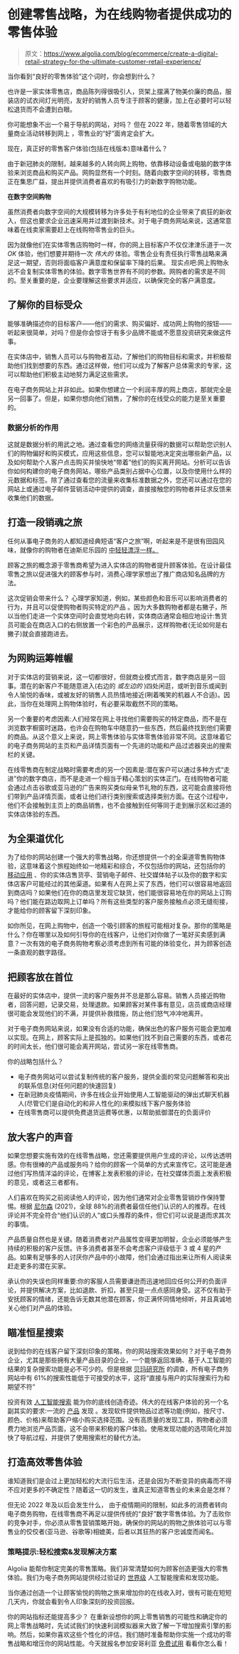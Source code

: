 # 创建零售战略，为在线购物者提供成功的零售体验

> 原文：<https://www.algolia.com/blog/ecommerce/create-a-digital-retail-strategy-for-the-ultimate-customer-retail-experience/>

当你看到“良好的零售体验”这个词时，你会想到什么？

也许是一家实体零售店，商品陈列得很吸引人，货架上摆满了物美价廉的商品，服装店的试衣间灯光明亮，友好的销售人员专注于顾客的健康，加上在必要时可以轻松退货而不会遭到白眼。

你可能想象不出一个易于导航的网站，对吗？ 但在 2022 年，随着零售领域的大量商业活动转移到网上 ，零售业的“好”面肯定会扩大。

现在，真正好的零售客户体验(包括在线版本)意味着什么？

由于新冠肺炎的限制，越来越多的人转向网上购物，依靠移动设备或电脑的数字体验来浏览商品和购买产品。网购显然有一个时刻。随着向数字空间的转移，零售商正在集思广益，提出并提供消费者喜欢的有吸引力的新数字购物功能。

**在数字空间购物**

虽然消费者向数字空间的大规模转移为许多处于有利地位的企业带来了疯狂的新收入，但这也要求企业迅速采用并过渡到新技术。对于电子商务网站来说，这通常意味着在线卖家需要赶上在线购物零售业的巨头。

因为就像他们在实体零售店购物时一样，你的网上目标客户不仅仅津津乐道于一次 *OK* 体验，他们想要并期待一次 *伟大的* 体验。零售企业有责任执行零售战略来满足这一期望，否则将面临客户满意度和保留率下降的后果。    现实点吧:网上购物永远不会复制实体零售的体验。数字零售世界有不同的参数。网购者的需求是不同的。至关重要的是，企业要理解这些要求并适应，以确保完全的客户满意度。

## [](#know-your-target-audience)**了解你的目标受众**

能够准确描述你的目标客户——他们的需求、购买偏好、成功网上购物的按钮——听起来很简单，对吗？但是你会惊讶于有多少品牌不能或不愿意投资研究来做这件事。

在实体店中，销售人员可以与购物者互动，了解他们的购物目标和需求，并积极帮助他们找到想要的东西。通过这样做，他们可以成为了解客户总体需求的专家，这可以帮助他们积极主动地努力满足这些需求。

在电子商务网站上并非如此。如果你想建立一个利润丰厚的网上商店，那就完全是另一回事了。但是，如果你想向他们销售，了解你的在线受众的能力是至关重要的。

### [](#the-role-of-data-analytics)**数据分析的作用**

这就是数据分析的用武之地。通过查看您的网络流量获得的数据可以帮助您识别人们的购物偏好和购买模式，应用这些信息，您可以智能地决定突出哪些新产品，以及如何帮助个人客户点击购买并愉快地“带着”他们的购买离开网站。分析可以告诉你如何构建你的电子商务网站，哪些产品类别占据中心位置，以及你使用什么样的元数据和标签。除了通过查看您的流量来收集标准数据之外，您还可以通过在您的网站上或通过电子邮件营销活动中提供的调查，直接接触您的购物者并征求反馈来收集他们的数据。

## [](#create-a-captivating-journey%c2%a0)**打造一段销魂之旅**

任何从事电子商务的人都知道经典短语“客户之旅”啊，听起来是不是很有田园风味，就像你的购物者在迪斯尼乐园的 [中轻轻漂浮一样。](https://en.wikipedia.org/wiki/It%27s_a_Small_World)

顾客之旅的概念源于零售商希望为进入实体店的购物者提升顾客体验。在设计最佳零售之旅以促进强大的顾客参与时，消费心理学家想出了推广商店知名品牌的方法。

这次促销会带来什么？ 心理学家知道，例如，某些颜色和音乐可以影响消费者的行为，并且可以促使购物者购买特定的产品 。因为大多数购物者都是右撇子，所以当他们走进一个实体空间时会直觉地向右转，实体商店通常会相应地设计[](https://retailminded.com/the-invariant-right-how-people-move-around-stores/#.YkSbsOfMJPY):售货员可能会在商店入口的右侧放置一个彩色的产品展示，这样购物者(无论如何是右撇子)就会直接跑进去。

## [](#strategize-for-online-shopping)**为网购运筹帷幄**

对于实体店的营销来说，这一切都很好，但就商业模式而言，数字商店是另一回事。潜在的新客户不能随意进入(右边的 *或左边的* )四处闲逛，或听到音乐或闻到令人愉悦的香味，或被友好的销售人员热情地接近(咧着嘴笑的机器人不合适)。因此，当你在处理网上购物体验时，有必要采取截然不同的策略。

另一个重要的考虑因素:人们经常在网上寻找他们需要购买的特定商品，而不是在浏览数字橱窗时迷路，也许会在购物车中随意扔一些东西，然后最终找到他们需要的商品。从这个意义上来说，网上零售体验与实体零售体验非常不同。这意味着它的电子商务网站的主页和产品详情页面有一个先进的功能和产品过滤器突出的搜索栏的关键。

在线零售商在制定战略时需要考虑的另一个因素是:潜在客户可以通过多种方式“走进”你的数字商店，而不是走进一个相当于精心策划的实体正门。在线购物者可能会通过点击谷歌或亚马逊的广告来购买类似母亲节礼物的东西，这可能会直接将他们带到产品详情页面，或者让他们进行类别搜索或选择类别方面。在这个过程中，他们不会接触到主页上的商品销售，也不会接触到任何等同于走到展示区和过道的实体店体验的东西。

## [](#optimize-for-omnichannel)**为全渠道优化**

为了给你的网站创建一个强大的零售战略，你还想提供一个[](https://resources.algolia.com/ebooks/ebook-greatomnichannelexperience-dg)的全渠道零售购物体验，这意味着这个旅程始终如一地精彩和综合，不仅包括你的网站，还包括你的 [移动应用](https://www.algolia.com/industries-and-solutions/mobile-search/) 、你的实体店售货亭、营销电子邮件、社交媒体帖子以及你的数字和实体店客户可能经过的其他渠道。如果有人在网上买了东西，他们可以很容易地返回到商店吗？如果他们在你的商店里发现它缺货，他们能很容易地在你的网站上订购吗？他们能在路边取网上订单吗？所有这些类型的客户服务接触点必须无缝衔接，才能给你的顾客留下深刻印象。

如你所见，在网上购物中，创造一个吸引顾客的旅程可能相对复杂。那你的策略是什么？你在哪里以及如何引导你的在线客户，让他们对你做了一笔好买卖感到满意？一次有效的电子商务购物考察必须考虑到所有可能的体验变化，并为顾客创造一条直观的数字路径。

## [](#put-the-customer-first)**把顾客放在首位**

在最好的实体店中，提供一流的客户服务并不总是那么容易。销售人员接近购物者，回答问题，记录交易，处理退款。如果顾客对某件事有意见，店员或商店经理很可能会发现他们的不满，并提供补救措施，防止他们怒气冲冲地离开。

对于电子商务网站来说，如果没有合适的功能，确保出色的客户服务可能会更加难以实现。在网上，顾客实际上是孤独的。如果他们找不到自己需要的东西，或者花的时间太长，他们很可能会离开网站，尝试另一家在线零售商。

你的战略包括什么？

*   电子商务网站可以尝试复制传统的客户服务，提供全面的常见问题解答和突出的联系信息(对任何问题的快速回复)
*   在新冠肺炎疫情期间，许多在线企业开始使用人工智能驱动的弹出式聊天机器人(尽管它们是自动化的和非人性化的)来模拟线下客户服务体验
*   在线零售商可以提供免费退货运费等优惠，以帮助抵御潜在的负面评价

## [](#amplify-your-customers%e2%80%99-voices)**放大客户的声音**

如果您想要实施有效的在线零售战略，您还需要提供用户生成的评论，以传达透明感。你有很棒的产品或服务吗？给你的顾客一个简单的方式来宣传它。这可能是通过他们写热情洋溢的评论，在博客上发表积极的评论，在社交媒体页面上发表积极的意见，或者这三者都有。

人们喜欢在购买之前阅读他人的评论，因为他们通常对企业零售营销炒作保持警惕。根据 [尼尔森](https://www.nielsen.com/wp-content/uploads/sites/3/2021/11/2021-Nielsen-Trust-In-Advertising-Sell-Sheet.pdf) (2021)，全球 88%的消费者最信任他们认识的人的推荐。在线评论并不完全符合“他们认识的人”或口头推荐的条件，但它们可以说是退而求其次的事情。

产品质量自然也是关键。随着消费者对产品属性变得更加明智，企业必须能够产生持续的积极的客户反馈。许多消费者甚至不会考虑客户评级低于 3 或 4 星的产品。如果有足够多的人讨厌你产品中的小故障，他们会通过指出来让所有人阅读来赶走更多的潜在买家。

承认你的失误也同样重要:你的客服人员需要谦逊而迅速地回应任何公开的负面评论，并提供解决方案，比如退款、折扣，甚至只是一点点感同身受。这不仅有助于安抚顾客的情绪，还能告诉无数其他潜在顾客，你正满怀同情地倾听，并且真诚地关心他们对产品的体验。

## [](#aim-for-stellar-search%c2%a0)**瞄准恒星搜索**

说到给你的在线客户留下深刻印象的策略，你的网站搜索效果如何？对于电子商务企业，尤其是那些拥有大量产品目录的企业，一个能够返回准确、基于人工智能的结果的复杂搜索功能是必不可少的。但是根据 [贝玛研究所](https://baymard.com/blog/ecommerce-search-query-types) 的调查，所有电子商务网站中有 61%的搜索性能低于可接受的水平，这将“直接与用户的实际搜索行为和期望不符”

投资有效 [人工智能搜索](https://www.algolia.com/products/search-and-discovery/hosted-search-api/) 能为你的底线创造奇迹。伟大的在线客户体验的另一个名副其实的要求:一流的 [产品](https://www.algolia.com/products/search-and-discovery/hosted-search-api/) 发现 。发现软件提供物品过滤等功能(例如，按尺寸、颜色、价格)来帮助客户缩小购买选择范围。没有高质量的发现工具，购物者必须费力地浏览产品页面，这不会带来积极的客户体验。使用发现功能的选项简化并加快了导航过程，并提供了使用搜索栏的替代方法。

## [](#create-a-highly-effective-retail-experience%c2%a0)**打造高效零售体验**

谁知道我们是会过上更加轻松的大流行后生活，还是会因为不断变异的病毒而不得不应对更多的不确定性？随着这一切的发生，谁真正知道零售业的未来会是怎样？

但无论 2022 年及以后会发生什么， 由于疫情期间的限制，如此多的消费者转向电子商务购物，在线零售商不再足以提供传统的“良好”数字零售体验。为了击败你的竞争对手，你必须从零售营销策略开始，确保你的网站的购物之旅体验可以与零售业的佼佼者(亚马逊、谷歌等)相媲美，后者以其狂热的客户忠诚度而闻名。

### [](#strategy-tip-get-an-easy-search-discovery-solution)**策略提示:轻松搜索&发现解决方案**

Algolia 能帮你制定完美的零售策略。我们非常清楚如何为顾客创造更强大的零售体验。我们为电子商务网站提供经过验证的 [世界级](https://www.algolia.com/) 人工智能搜索和发现功能。

当你通过创造一个让顾客愉悦的购物之旅来增加你的在线收入时，很有可能在短短几天内，你就会看到令人印象深刻的投资回报。

你的网站指标还能提高多少？ 在重新设想你的网上零售销售的可能性和确定你的网上零售战略时，先试试我们的快速利润模拟器[](https://www.algolia.com/profit-simulator/)来大致了解一下增加搜索引擎的影响。然后，如果你喜欢这些个性化的评估，我们随时准备帮助你实施一个成功的零售战略和增压你的网站性能。今天就报名参加安哥利亚 [免费试用](https://www.algolia.com/users/sign_up) 看看你怎么看！